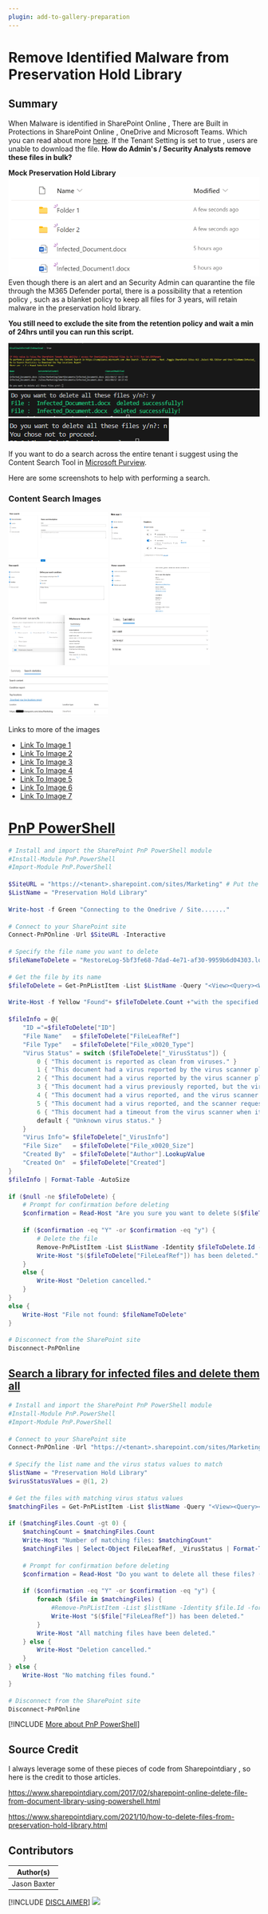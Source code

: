 ```yaml
---
plugin: add-to-gallery-preparation
---
```


# Remove Identified Malware from Preservation Hold Library

## Summary

When Malware is identified in SharePoint Online , There are Built in Protections in SharePoint Online , OneDrive and Microsoft Teams. Which you can read about more [here](https://learn.microsoft.com/en-us/microsoft-365/security/office-365-security/anti-malware-protection-for-spo-odfb-teams-about?view=o365-worldwide). If the Tenant Setting is set to true , users are unable to download the file. **How do Admin's / Security Analysts remove these files in bulk?**

**Mock Preservation Hold Library**
![Example Screenshot](assets/MalwareDetected.png)
Even though there is an alert and an Security Admin can quarantine the file through the M365 Defender portal, there is a possibility that a retention policy , such as a blanket policy to keep all files for 3 years, will retain malware in the preservation hold library.

**You still need to exclude the site from the retention policy and wait a min of 24hrs until you can run this script.**

![Example Screenshot](assets/example.png)
![Example Screenshot](assets/Confirm.png)
![Example Screenshot](assets/Decline.png)

If you want to do a search across the entire tenant i suggest using the Content Search Tool in [Microsoft Purview](https://compliance.microsoft.com/contentsearchv2).

Here are some screenshots to help with performing a search.
### Content Search Images
<img src="assets/ContentSearch1.png" width="200" height="100">
<img src="assets/ContentSearch2.png" width="200" height="100">
<img src="assets/ContentSearch3.png" width="200" height="100">
<img src="assets/ContentSearch4.png" width="200" height="100">
<img src="assets/ContentSearch5.png" width="200" height="100">
<img src="assets/ContentSearch6.png" width="200" height="100">
<img src="assets/ContentSearch7.png" width="200" height="100">

Links to more of the images

* [Link To Image 1 ](assets/ContentSearch1.png)
* [Link To Image 2 ](assets/ContentSearch2.png)
* [Link To Image 3 ](assets/ContentSearch3.png)
* [Link To Image 4 ](assets/ContentSearch4.png)
* [Link To Image 5 ](assets/ContentSearch5.png)
* [Link To Image 6 ](assets/ContentSearch6.png)
* [Link To Image 7 ](assets/ContentSearch7.png)

# [PnP PowerShell](#tab/pnpps)

```powershell
# Install and import the SharePoint PnP PowerShell module
#Install-Module PnP.PowerShell
#Import-Module PnP.PowerShell

$SiteURL = "https://<tenant>.sharepoint.com/sites/Marketing" # Put the affected Site or Onedrive URL
$ListName = "Preservation Hold Library"

Write-host -f Green "Connecting to the Onedrive / Site......."

# Connect to your SharePoint site
Connect-PnPOnline -Url $SiteURL -Interactive

# Specify the file name you want to delete
$fileNameToDelete = "RestoreLog-5bf3fe68-7dad-4e71-af30-9959b6d04303.log"

# Get the file by its name
$fileToDelete = Get-PnPListItem -List $ListName -Query "<View><Query><Where><Eq><FieldRef Name='FileLeafRef'/><Value Type='Text'>$fileNameToDelete</Value></Eq></Where></Query></View>"

Write-Host -f Yellow "Found"+ $fileToDelete.Count +"with the specified filename"

$fileInfo = @{
    "ID ="=$fileToDelete["ID"]
    "File Name"   = $fileToDelete["FileLeafRef"]
    "File Type"   = $fileToDelete["File_x0020_Type"]
    "Virus Status" = switch ($fileToDelete["_VirusStatus"]) {
        0 { "This document is reported as clean from viruses." }
        1 { "This document had a virus reported by the virus scanner plug-in." }
        2 { "This document had a virus reported by the virus scanner plug-in, which the scanner determines that it can remove." }
        3 { "This document had a virus previously reported, but the virus scanner determines that it successfully removed it." }
        4 { "This document had a virus reported, and the virus scanner attempted to clean it but failed." }
        5 { "This document had a virus reported, and the scanner requested that the document be deleted." }
        6 { "This document had a timeout from the virus scanner when it was last processed." }
        default { "Unknown virus status." }
    }
    "Virus Info"= $fileToDelete["_VirusInfo"]
    "File Size"   = $fileToDelete["File_x0020_Size"]
    "Created By"  = $fileToDelete["Author"].LookupValue
    "Created On"  = $fileToDelete["Created"]
}
$fileInfo | Format-Table -AutoSize

if ($null -ne $fileToDelete) {
    # Prompt for confirmation before deleting
    $confirmation = Read-Host "Are you sure you want to delete $($fileToDelete["FileLeafRef"])? (Y/N)"
    
    if ($confirmation -eq "Y" -or $confirmation -eq "y") {
        # Delete the file
        Remove-PnPListItem -List $ListName -Identity $fileToDelete.Id -Force
        Write-Host "$($fileToDelete["FileLeafRef"]) has been deleted."
    }
    else {
        Write-Host "Deletion cancelled."
    }
}
else {
    Write-Host "File not found: $fileNameToDelete"
}

# Disconnect from the SharePoint site
Disconnect-PnPOnline

```
## [Search a library for infected files and delete them all](#tab/pnpps)

```powershell
# Install and import the SharePoint PnP PowerShell module
#Install-Module PnP.PowerShell
#Import-Module PnP.PowerShell

# Connect to your SharePoint site
Connect-PnPOnline -Url "https://<tenant>.sharepoint.com/sites/Marketing" -Interactive

# Specify the list name and the virus status values to match
$listName = "Preservation Hold Library"
$virusStatusValues = @(1, 2)

# Get the files with matching virus status values
$matchingFiles = Get-PnPListItem -List $listName -Query "<View><Query><Where><In><FieldRef Name='_VirusStatus' /><Values><Value Type='Number'>1</Value><Value Type='Number'>2</Value></Values></In></Where></Query></View>"

if ($matchingFiles.Count -gt 0) {
    $matchingCount = $matchingFiles.Count
    Write-Host "Number of matching files: $matchingCount"
    $matchingFiles | Select-Object FileLeafRef, _VirusStatus | Format-Table -AutoSize

    # Prompt for confirmation before deleting
    $confirmation = Read-Host "Do you want to delete all these files? (Y/N)"

    if ($confirmation -eq "Y" -or $confirmation -eq "y") {
        foreach ($file in $matchingFiles) {
            #Remove-PnPListItem -List $listName -Identity $file.Id -force
            Write-Host "$($file["FileLeafRef"]) has been deleted."
        }
        Write-Host "All matching files have been deleted."
    } else {
        Write-Host "Deletion cancelled."
    }
} else {
    Write-Host "No matching files found."
}

# Disconnect from the SharePoint site
Disconnect-PnPOnline


```
[!INCLUDE [More about PnP PowerShell](../../docfx/includes/MORE-PNPPS.md)]


## Source Credit

I always leverage some of these pieces of code from Sharepointdiary , so here is the credit to those articles.

https://www.sharepointdiary.com/2017/02/sharepoint-online-delete-file-from-document-library-using-powershell.html

https://www.sharepointdiary.com/2021/10/how-to-delete-files-from-preservation-hold-library.html


## Contributors

| Author(s) |
|-----------|
| Jason Baxter|


[!INCLUDE [DISCLAIMER](../../docfx/includes/DISCLAIMER.md)]
<img src="https://m365-visitor-stats.azurewebsites.net/script-samples/scripts/template-script-submission" aria-hidden="true" />